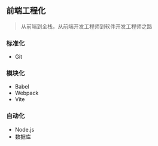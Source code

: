 ## 前端工程化

> 从前端到全栈，从前端开发工程师到软件开发工程师之路

### 标准化

- Git
### 模块化

- Babel
- Webpack
- Vite


### 自动化

- Node.js
- 数据库
